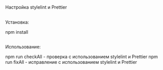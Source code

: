 #

Настройка stylelint и Prettier

##
Установка:

npm install

##

Использование:

npm run checkAll - проверка с использованием stylelint и Prettier
npm run fixAll - исправление с использованием stylelint и Prettier

